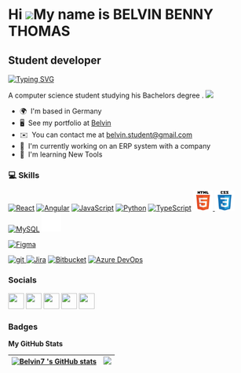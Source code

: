 
Hi ![](https://user-images.githubusercontent.com/18350557/176309783-0785949b-9127-417c-8b55-ab5a4333674e.gif)My name is BELVIN BENNY THOMAS 
=================================================================================================================================

Student developer 
-------------------------------

[![Typing SVG](https://readme-typing-svg.herokuapp.com?font=Fira+Code&pause=1000&center=true&width=435&lines=Python+Developer;Frontend+Developer;Game+Developer;GDScript;React+%26+Node;HTML5+%2B+CSS;JavaScript+%26+TypeScript)](https://git.io/typing-svg)

A computer science student studying his Bachelors degree . <img width="60" src="https://github.com/user-attachments/assets/257c0cf1-368a-412e-aa49-d8f1be43cb1f">



* 🌍  I'm based in Germany
* 🖥️  See my portfolio at [Belvin](https://github.com/Belvin7)
* ✉️  You can contact me at [belvin.student@gmail.com](mailto:belvin.student@gmail.com)
* 🚀  I'm currently working on an ERP system with a company 
* 🧠  I'm learning New Tools


### 💻 Skills

<p align="left">

<a href="https://reactjs.org/" target="_blank" rel="noreferrer"><img src="https://raw.githubusercontent.com/danielcranney/readme-generator/main/public/icons/skills/react-colored.svg" width="36" height="36" alt="React" /></a>
<a href="https://angular.io/" target="_blank" rel="noreferrer"><img src="https://raw.githubusercontent.com/danielcranney/readme-generator/main/public/icons/skills/angularjs-colored.svg" width="36" height="36" alt="Angular" /></a>
<a href="https://developer.mozilla.org/en-US/docs/Web/JavaScript" target="_blank" rel="noreferrer"><img src="https://raw.githubusercontent.com/danielcranney/readme-generator/main/public/icons/skills/javascript-colored.svg" width="36" height="36" alt="JavaScript" /></a>
<a href="https://www.python.org/" target="_blank" rel="noreferrer"><img src="https://raw.githubusercontent.com/danielcranney/readme-generator/main/public/icons/skills/python-colored.svg" width="36" height="36" alt="Python" /></a>
<a href="https://www.typescriptlang.org/" target="_blank" rel="noreferrer"><img src="https://raw.githubusercontent.com/danielcranney/readme-generator/main/public/icons/skills/typescript-colored.svg" width="36" height="36" alt="TypeScript" /></a>
<a href="https://www.w3.org/html/" target="_blank"> <img src="https://raw.githubusercontent.com/devicons/devicon/master/icons/html5/html5-original-wordmark.svg" alt="html5" width="40" height="40" /> </a>
<a href="https://www.w3schools.com/css/" target="_blank"> <img src="https://raw.githubusercontent.com/devicons/devicon/master/icons/css3/css3-original-wordmark.svg" alt="css3" width="40" height="40" /> </a>
<a href="https://www.mysql.com/" target="_blank" rel="noreferrer"><img src="https://raw.githubusercontent.com/danielcranney/readme-generator/main/public/icons/skills/mysql-colored.svg" width="36" height="36" alt="MySQL" /></a>
<a href="https://aws.amazon.com/" target="_blank"> <img src="https://github.com/danielcranney/profileme-dev/blob/main/public/icons/skills/aws-colored-dark.svg" alt="AWS" width="40" height="40" /> </a>

<a href="https://www.figma.com/" target="_blank" rel="noreferrer"><img src="https://raw.githubusercontent.com/danielcranney/readme-generator/main/public/icons/skills/figma-colored.svg" width="36" height="36" alt="Figma" /></a>

<a href="https://git-scm.com/" target="_blank"> <img src="https://www.vectorlogo.zone/logos/git-scm/git-scm-icon.svg" alt="git" width="40" height="40" /> </a>
<a href="https://www.atlassian.com/software/jira" target="_blank"><img src="https://cdn.worldvectorlogo.com/logos/jira-1.svg" width="36" height="36" alt="Jira" /></a>
<a href="https://bitbucket.org/" target="_blank" rel="noreferrer"><img src="https://raw.githubusercontent.com/danielcranney/readme-generator/main/public/icons/skills/bitbucket-colored.svg" width="36" height="36" alt="Bitbucket" /></a>
<a href="https://azure.microsoft.com/en-us/services/devops/" target="_blank" rel="noreferrer"><img src="https://raw.githubusercontent.com/danielcranney/readme-generator/main/public/icons/skills/azuredevops-colored.svg" width="36" height="36" alt="Azure DevOps" /></a>
   
</p>





### Socials

<p align="left"> <a href="[https://github.com/Belvin7]" target="_blank" rel="noreferrer"><img src="https://raw.githubusercontent.com/danielcranney/readme-generator/main/public/icons/socials/github-dark.svg" width="32" height="32" /></a> <a href="..." target="_blank" rel="noreferrer"><img src="https://raw.githubusercontent.com/danielcranney/readme-generator/main/public/icons/socials/instagram.svg" width="32" height="32" /></a> <a href="https://www.linkedin.com/" target="_blank" rel="noreferrer"><img src="https://raw.githubusercontent.com/danielcranney/readme-generator/main/public/icons/socials/linkedin.svg" width="32" height="32" /></a> <a href="https://www.stackoverflow.com/users" target="_blank" rel="noreferrer"><img src="https://raw.githubusercontent.com/danielcranney/readme-generator/main/public/icons/socials/stackoverflow.svg" width="32" height="32" /></a> <a href="https://www.twitter.com" target="_blank" rel="noreferrer"><img src="https://raw.githubusercontent.com/danielcranney/readme-generator/main/public/icons/socials/twitter.svg" width="32" height="32" /></a></p>

### Badges

<b>My GitHub Stats</b>

| <a href="http://www.github.com/Belvin7"><img src="https://github-readme-stats.vercel.app/api?username=Belvin7-7&show_icons=true&hide=issues,&title_color=3382ed&text_color=ffffff&icon_color=ef4444&bg_color=000000&hide_border=true&show_icons=true" alt="Belvin7 's GitHub stats" /></a> | <a href="http://www.github.com/Belvin7"><img src="https://github-readme-streak-stats.herokuapp.com/?user=Belvin7&stroke=ffffff&background=000000&ring=3382ed&fire=3382ed&currStreakNum=ffffff&currStreakLabel=3382ed&sideNums=ffffff&sideLabels=ffffff&dates=ffffff&hide_border=true" /></a> |
| ------------- | ------------- |


